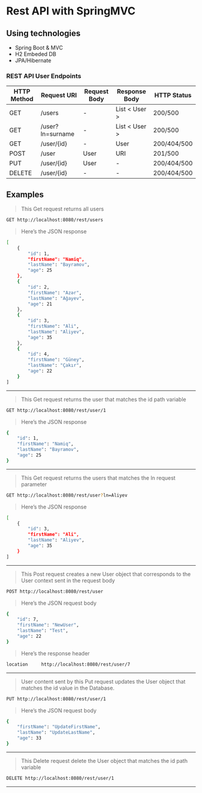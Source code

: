 # Rest API with SpringMVC

## Using technologies

- Spring Boot & MVC
- H2 Embeded DB
- JPA/Hibernate



### REST API User Endpoints 
| HTTP Method | Request URI | Request Body | Response Body | HTTP Status |
| ------ | ------ | ------ | ------ | ------ |
| GET | /users | - | List < User > | 200/500 | 
| GET | /user?ln=surname | - | List < User > | 200/500 | 
| GET | /user/{id} | - | User | 200/404/500 |
| POST | /user | User | URI | 201/500 | 
| PUT | /user/{id} | User | - | 200/404/500 |
| DELETE | /user/{id} | - | - | 200/404/500 |

## Examples
> This Get request returns all users
```sh
GET http://localhost:8080/rest/users
```
> Here’s the JSON response
```sh
[
    {
        "id": 1,
        "firstName": "Namiq",
        "lastName": "Bayramov",
        "age": 25
    },
    {
        "id": 2,
        "firstName": "Azər",
        "lastName": "Ağayev",
        "age": 21
    },
    {
        "id": 3,
        "firstName": "Ali",
        "lastName": "Aliyev",
        "age": 35
    },
    {
        "id": 4,
        "firstName": "Güney",
        "lastName": "Çakır",
        "age": 22
    }
]

```
___

> This Get request returns the user that matches the id path variable
```sh
GET http://localhost:8080/rest/user/1
```
> Here’s the JSON response
```sh
{
    "id": 1,
    "firstName": "Namiq",
    "lastName": "Bayramov",
    "age": 25
}

```
---
> This Get request returns the users that matches the ln request parameter
```sh
GET http://localhost:8080/rest/user?ln=Aliyev
```

> Here’s the JSON response
```sh
[
    {
        "id": 3,
        "firstName": "Ali",
        "lastName": "Aliyev",
        "age": 35
    }
]

```
---
> This Post request creates a new User object that corresponds to the User context sent in the request body

```sh
POST http://localhost:8080/rest/user

```
> Here’s the JSON request body
```sh
{
    "id": 7,
    "firstName": "NewUser",
    "lastName": "Test",
    "age": 22
}
```

> Here’s the response header
```sh
location     http://localhost:8080/rest/user/7
```
---
> User content sent by this Put request updates the User object that matches the id value in the Database.

```sh
PUT http://localhost:8080/rest/user/1

```
> Here’s the JSON request body
```sh
{
    "firstName": "UpdateFirstName",
    "lastName": "UpdateLastName",
    "age": 33
}
```
---
> This Delete request delete the User object that matches the id path variable
```sh
DELETE http://localhost:8080/rest/user/1
```
---
